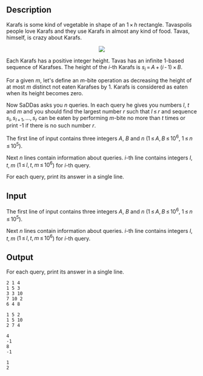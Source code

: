 ## Description

<div><p><span class="tex-font-style-underline">Karafs is some kind of vegetable in shape of an <span class="tex-span">1 × <i>h</i></span> rectangle. Tavaspolis people love Karafs and they use Karafs in almost any kind of food. Tavas, himself, is crazy about Karafs.</span></p><center> <img class="tex-graphics" src="file://aVDmhidd.png" style="max-width: 100.0%;max-height: 100.0%;"> </center><p>Each Karafs has a positive integer height. Tavas has an infinite <span class="tex-font-style-bf">1-based</span> sequence of Karafses. The height of the <span class="tex-span"><i>i</i></span>-th Karafs is <span class="tex-span"><i>s</i><sub class="lower-index"><i>i</i></sub> = <i>A</i> + (<i>i</i> - 1) × <i>B</i></span>.</p><p>For a given <span class="tex-span"><i>m</i></span>, let's define an <span class="tex-span"><i>m</i></span>-bite operation as decreasing the height of at most <span class="tex-span"><i>m</i></span> distinct not eaten Karafses by 1. Karafs is considered as eaten when its height becomes zero.</p><p>Now SaDDas asks you <span class="tex-span"><i>n</i></span> queries. In each query he gives you numbers <span class="tex-span"><i>l</i></span>, <span class="tex-span"><i>t</i></span> and <span class="tex-span"><i>m</i></span> and you should find the largest number <span class="tex-span"><i>r</i></span> such that <span class="tex-span"><i>l</i> ≤ <i>r</i></span> and sequence <span class="tex-span"><i>s</i><sub class="lower-index"><i>l</i></sub>, <i>s</i><sub class="lower-index"><i>l</i> + 1</sub>, ..., <i>s</i><sub class="lower-index"><i>r</i></sub></span> can be eaten <span class="tex-font-style-bf">by performing <span class="tex-span"><i>m</i></span>-bite no more than <span class="tex-span"><i>t</i></span> times</span> or print -1 if there is no such number <span class="tex-span"><i>r</i></span>.</p></div><div class="input-specification"><p>The first line of input contains three integers <span class="tex-span"><i>A</i></span>, <span class="tex-span"><i>B</i></span> and <span class="tex-span"><i>n</i></span> (<span class="tex-span">1 ≤ <i>A</i>, <i>B</i> ≤ 10<sup class="upper-index">6</sup></span>, <span class="tex-span">1 ≤ <i>n</i> ≤ 10<sup class="upper-index">5</sup></span>).</p><p>Next <span class="tex-span"><i>n</i></span> lines contain information about queries. <span class="tex-span"><i>i</i></span>-th line contains integers <span class="tex-span"><i>l</i>, <i>t</i>, <i>m</i></span> (<span class="tex-span">1 ≤ <i>l</i>, <i>t</i>, <i>m</i> ≤ 10<sup class="upper-index">6</sup></span>) for <span class="tex-span"><i>i</i></span>-th query.</p></div><div class="output-specification"><p>For each query, print its answer in a single line.</p></div>

## Input

<p>The first line of input contains three integers <span class="tex-span"><i>A</i></span>, <span class="tex-span"><i>B</i></span> and <span class="tex-span"><i>n</i></span> (<span class="tex-span">1 ≤ <i>A</i>, <i>B</i> ≤ 10<sup class="upper-index">6</sup></span>, <span class="tex-span">1 ≤ <i>n</i> ≤ 10<sup class="upper-index">5</sup></span>).</p><p>Next <span class="tex-span"><i>n</i></span> lines contain information about queries. <span class="tex-span"><i>i</i></span>-th line contains integers <span class="tex-span"><i>l</i>, <i>t</i>, <i>m</i></span> (<span class="tex-span">1 ≤ <i>l</i>, <i>t</i>, <i>m</i> ≤ 10<sup class="upper-index">6</sup></span>) for <span class="tex-span"><i>i</i></span>-th query.</p>

## Output

<p>For each query, print its answer in a single line.</p>





```input1
2 1 4
1 5 3
3 3 10
7 10 2
6 4 8

```




```input2
1 5 2
1 5 10
2 7 4

```




```output1
4
-1
8
-1

```




```output2
1
2

```


